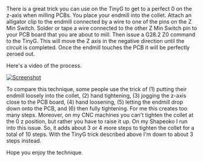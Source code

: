 There is a great trick you can use on the TinyG to get to a perfect 0 on the z-axis when milling PCBs. You place your endmill into the collet. Attach an alligator clip to the endmill connected by a wire to one of the pins on the Z Min Switch. Solder or tape a wire connected to the other Z Min Switch pin to your PCB board that you are about to mill. Then issue a G28.2 Z0 command to the TinyG. This will move the Z axis in the negative direction until the circuit is completed. Once the endmill touches the PCB it will be perfectly zeroed out.

Here's a video of the process.

[![Screenshot](http://i1.ytimg.com/vi/Pe79ZVDr0gY/0.jpg?time=1392103493463)](http://youtu.be/Pe79ZVDr0gY)

To compare this technique, some people use the trick of (1) putting their endmill loosely into the collet, (2) hand tightening, (3) jogging the z-axis close to the PCB board, (4) hand loosening, (5) letting the endmill drop down onto the PCB, and (6) then fully tightening. For me this creates too many steps. Moreover, on my CNC machines you can't tighten the collet at the 0 z position, but rather you have to raise it up. On my Shapeoko I run into this issue. So, it adds about 3 or 4 more steps to tighten the collet for a total of 10 steps. With the TinyG trick described above I'm down to about 3 steps instead.

Hope you enjoy the technique.